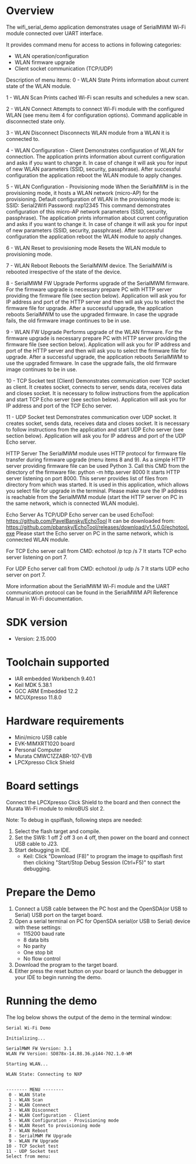 Overview
========
The wifi_serial_demo application demonstrates usage of SerialMWM Wi-Fi module connected over UART interface.

It provides command menu for access to actions in following categories:
 - WLAN operation/configuration
 - WLAN firmware upgrade
 - Client socket communication (TCP/UDP)

Description of menu items:
0 - WLAN State
    Prints information about current state of the WLAN module.

1 - WLAN Scan
    Prints cached Wi-Fi scan results and schedules a new scan.
 
2 - WLAN Connect
    Attempts to connect Wi-Fi module with the configured WLAN (see menu item 4 for configuration options). Command applicable in disconnected state only.

3 - WLAN Disconnect
    Disconnects WLAN module from a WLAN it is connected to.

4 - WLAN Configuration - Client
    Demonstrates configuration of WLAN for connection.
    The application prints information about current configuration and asks if you want to change it.
    In case of change it will ask you for input of new WLAN parameters (SSID, security, passphrase).
    After successful configuration the application reboot the WLAN module to apply changes.

5 - WLAN Configuration - Provisioning mode
    When the SerialMWM is in the provisioning mode, it hosts a WLAN network (micro-AP) for the provisioning.
    Default configuration of WLAN in the provisioning mode is:
        SSID: Serial2Wifi
        Password: nxp12345
    This command demonstrates configuration of this micro-AP network parameters (SSID, security, passphrase).
    The application prints information about current configuration and asks if you want to change it.
    In case of change it will ask you for input of new parameters (SSID, security, passphrase).
    After successful configuration the application reboot the WLAN module to apply changes.
 
6 - WLAN Reset to provisioning mode
    Resets the WLAN module to provisioning mode.
 
7 - WLAN Reboot
    Reboots the SerialMWM device. The SerialMWM is rebooted irrespective of the state of the device.
 
8 - SerialMWM FW Upgrade
    Performs upgrade of the SerialMWM firmware. For the firmware upgrade is necessary prepare PC with HTTP server providing the firmware file (see section below).
    Application will ask you for IP address and port of the HTTP server and then will ask you to select the firmware file for upgrade.
    After a successful upgrade, the application reboots SerialMWM to use the upgraded firmware. In case the upgrade fails, the old firmware image continues to be in use.

9 - WLAN FW Upgrade
    Performs upgrade of the WLAN firmware. For the firmware upgrade is necessary prepare PC with HTTP server providing the firmware file (see section below).
    Application will ask you for IP address and port of the HTTP server and then will ask you to select the firmware file for upgrade.
    After a successful upgrade, the application reboots SerialMWM to use the upgraded firmware. In case the upgrade fails, the old firmware image continues to be in use.
 
10 - TCP Socket test (Client)
    Demonstrates communication over TCP socket as client. It creates socket, connects to server, sends data, receives data and closes socket.
    It is necessary to follow instructions from the application and start TCP Echo server (see section below).
    Application will ask you for IP address and port of the TCP Echo server.

11 - UDP Socket test
    Demonstrates communication over UDP socket. It creates socket, sends data, receives data and closes socket.
    It is necessary to follow instructions from the application and start UDP Echo server (see section below).
    Application will ask you for IP address and port of the UDP Echo server.


HTTP Server
The SerialMWM module uses HTTP protocol for firmware file transfer during firmware upgrade (menu items 8 and 9).
As a simple HTTP server providing firmware file can be used Python 3. Call this CMD from the directory of the firmware file:
    python -m http.server 8000
It starts HTTP server listening on port 8000. This server provides list of files from directory from which was started. It is used in this application, which allows you select file for upgrade in the terminal.
Please make sure the IP address is reachable from the SerialMWM module (start the HTTP server on PC in the same network, which is connected WLAN module).


Echo Server
As TCP/UDP Echo server can be used EchoTool: https://github.com/PavelBansky/EchoTool
It can be downloaded from: https://github.com/pbansky/EchoTool/releases/download/v1.5.0.0/echotool.exe
Please start the Echo server on PC in the same network, which is connected WLAN module.

For TCP Echo server call from CMD:
    echotool /p tcp /s 7
It starts TCP echo server listening on port 7.

For UDP Echo server call from CMD:
    echotool /p udp /s 7
It starts UDP echo server on port 7.


More information about the SerialMWM Wi-Fi module and the UART communication protocol can be found in the SerialMWM API Reference Manual in Wi-Fi documentation.



SDK version
===========
- Version: 2.15.000

Toolchain supported
===================
- IAR embedded Workbench  9.40.1
- Keil MDK  5.38.1
- GCC ARM Embedded  12.2
- MCUXpresso  11.8.0

Hardware requirements
=====================
- Mini/micro USB cable
- EVK-MIMXRT1020 board
- Personal Computer
- Murata CMWC1ZZABR-107-EVB
- LPCXpresso Click Shield


Board settings
==============
Connect the LPCXpresso Click Shield to the board and then connect the Murata Wi-Fi module to mikroBUS slot 2.

Note:
To debug in qspiflash, following steps are needed:
1. Select the flash target and compile.
2. Set the SW8: 1 off 2 off 3 on 4 off, then power on the board and connect USB cable to J23.
3. Start debugging in IDE.
   - Keil: Click "Download (F8)" to program the image to qspiflash first then clicking "Start/Stop Debug Session (Ctrl+F5)" to start debugging.

Prepare the Demo
================
1.  Connect a USB cable between the PC host and the OpenSDA(or USB to Serial) USB port on the target board.
2.  Open a serial terminal on PC for OpenSDA serial(or USB to Serial) device with these settings:
    - 115200 baud rate
    - 8 data bits
    - No parity
    - One stop bit
    - No flow control
3.  Download the program to the target board.
4.  Either press the reset button on your board or launch the debugger in your IDE to begin running the demo.


Running the demo
================
The log below shows the output of the demo in the terminal window:
~~~~~~~~~~~~~~~~~~~~~~~~~~~~~~~~~~~
Serial Wi-Fi Demo

Initializing...

SerialMWM FW Version: 3.1
WLAN FW Version: SD878x-14.88.36.p144-702.1.0-WM

Starting WLAN...

WLAN State: Connecting to NXP


-------- MENU --------
 0 - WLAN State
 1 - WLAN Scan
 2 - WLAN Connect
 3 - WLAN Disconnect
 4 - WLAN Configuration - Client
 5 - WLAN Configuration - Provisioning mode
 6 - WLAN Reset to provisioning mode
 7 - WLAN Reboot
 8 - SerialMWM FW Upgrade
 9 - WLAN FW Upgrade
10 - TCP Socket test
11 - UDP Socket test
Select from menu: 
~~~~~~~~~~~~~~~~~~~~~~~~~~~~~~~~~~~

